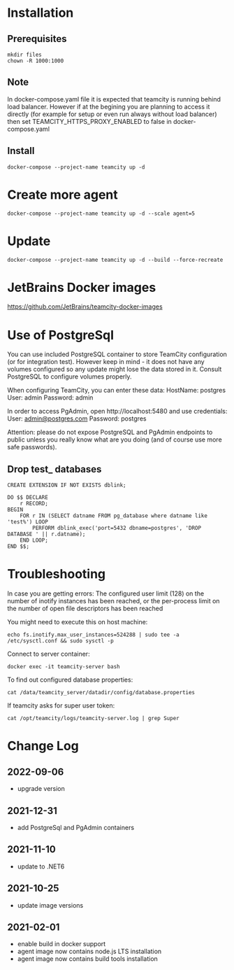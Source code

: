 # Installation

## Prerequisites

```
mkdir files
chown -R 1000:1000
```

## Note

In docker-compose.yaml file it is expected that teamcity is running behind load balancer.
However if at the begining you are planning to access it directly (for example for setup or even run always without load balancer)
then set TEAMCITY_HTTPS_PROXY_ENABLED to false in docker-compose.yaml

## Install

```
docker-compose --project-name teamcity up -d
```

# Create more agent

```
docker-compose --project-name teamcity up -d --scale agent=5
```

# Update

```
docker-compose --project-name teamcity up -d --build --force-recreate
```

# JetBrains Docker images

https://github.com/JetBrains/teamcity-docker-images

# Use of PostgreSql

You can use included PostgreSQL container to store TeamCity configuration (or for integration test).
However keep in mind - it does not have any volumes configured so any update
might lose the data stored in it. Consult PostgreSQL to configure volumes properly.

When configuring TeamCity, you can enter these data:
HostName: postgres
User: admin
Password: admin

In order to access PgAdmin, open http://localhost:5480 and use credentials:
User: admin@postgres.com
Password: postgres

Attention: please do not expose PostgreSQL and PgAdmin endpoints to public unless you really know what are you doing (and of course use more safe passwords).

## Drop test_ databases

```
CREATE EXTENSION IF NOT EXISTS dblink;

DO $$ DECLARE
    r RECORD;
BEGIN
    FOR r IN (SELECT datname FROM pg_database where datname like 'test%') LOOP
        PERFORM dblink_exec('port=5432 dbname=postgres', 'DROP DATABASE ' || r.datname);
    END LOOP;
END $$;
```

# Troubleshooting

In case you are getting errors:
The configured user limit (128) on the number of inotify instances has been reached, or the per-process limit on the number of open file descriptors has been reached

You might need to execute this on host machine:

```
echo fs.inotify.max_user_instances=524288 | sudo tee -a /etc/sysctl.conf && sudo sysctl -p
```

Connect to server container:

```
docker exec -it teamcity-server bash
```

To find out configured database properties:

```
cat /data/teamcity_server/datadir/config/database.properties
```

If teamcity asks for super user token:

```
cat /opt/teamcity/logs/teamcity-server.log | grep Super
```


# Change Log

## 2022-09-06

- upgrade version

## 2021-12-31

- add PostgreSql and PgAdmin containers

## 2021-11-10

- update to .NET6

## 2021-10-25

- update image versions

## 2021-02-01

- enable build in docker support
- agent image now contains node.js LTS installation
- agent image now contains build tools installation